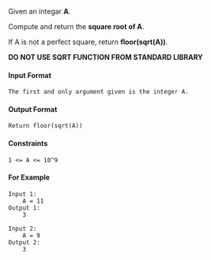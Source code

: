 Given an integar **A**.

Compute and return the **square root of A**.

If A is not a perfect square, return **floor(sqrt(A))**.

**DO NOT USE SQRT FUNCTION FROM STANDARD LIBRARY**



#### Input Format
```
The first and only argument given is the integer A.
```
#### Output Format
```
Return floor(sqrt(A))
```
#### Constraints
```
1 <= A <= 10^9
```
#### For Example
```
Input 1:
    A = 11
Output 1:
    3

Input 2:
    A = 9
Output 2:
    3
```
